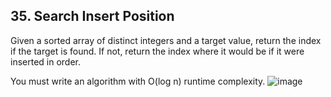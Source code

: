 ## 35. Search Insert Position

Given a sorted array of distinct integers and a target value, return the index if the target is found. If not, return the index where it would be if it were inserted in order.

You must write an algorithm with O(log n) runtime complexity.
![image](https://user-images.githubusercontent.com/58635762/220022195-aec35cd2-e60f-43e0-87c6-36f9cddc99b4.png)
